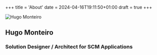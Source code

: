 +++
title = 'About'
date = 2024-04-16T19:11:50+01:00
draft = true
+++
<section class="home-about"><div class="avatar"><img class="size-l" src="/images/avatar.png" alt="Hugo Monteiro"></div><h1>Hugo Monteiro</h1><h3>Solution Designer / Architect for SCM Applications</h3></section>
